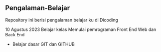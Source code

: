 ## Pengalaman-Belajar
Repository ini berisi pengalaman belajar ku di Dicoding

10 Agustus 2023
Belajar kelas Memulai pemrograman Front End Web dan Back End
  * Belajar dasar GIT dan GITHUB
